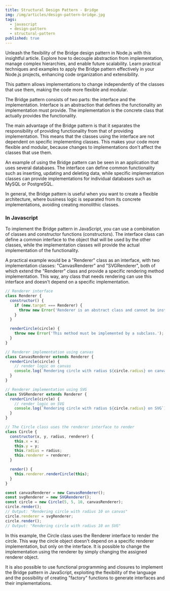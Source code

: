 ```yaml
---
title: Structural Design Pattern - Bridge
img: /img/articles/design-pattern-bridge.jpg
tags:
  - javascript
  - design-pattern
  - structural-pattern
published: true
---
```


Unleash the flexibility of the Bridge design pattern in Node.js with this insightful article. Explore how to decouple abstraction from implementation, manage complex hierarchies, and enable future scalability. Learn practical techniques and examples to apply the Bridge pattern effectively in your Node.js projects, enhancing code organization and extensibility.

<!--more-->

This pattern allows implementations to change independently of the classes that use them, making the code more flexible and modular.

The Bridge pattern consists of two parts: the interface and the implementation. Interface is an abstraction that defines the functionality an implementation must provide. The implementation is the concrete class that actually provides the functionality.

The main advantage of the Bridge pattern is that it separates the responsibility of providing functionality from that of providing implementation. This means that the classes using the interface are not dependent on specific implementing classes. This makes your code more flexible and modular, because changes to implementations don't affect the classes that use them.

An example of using the Bridge pattern can be seen in an application that uses several databases. The interface can define common functionality such as inserting, updating and deleting data, while specific implementation classes can provide implementations for individual databases such as MySQL or PostgreSQL.

In general, the Bridge pattern is useful when you want to create a flexible architecture, where business logic is separated from its concrete implementations, avoiding creating monolithic classes.

### In Javascript

To implement the Bridge pattern in JavaScript, you can use a combination of classes and constructor functions (constructors). The interface class can define a common interface to the object that will be used by the other classes, while the implementation classes will provide the actual implementation of the functionality.

A practical example would be a "Renderer" class as an interface, with two implementation classes: "CanvasRenderer" and "SVGRenderer", both of which extend the "Renderer" class and provide a specific rendering method implementation. This way, any class that needs rendering can use this interface and doesn't depend on a specific implementation.

```javascript
// Renderer interface
class Renderer {
  constructor() {
    if (new.target === Renderer) {
      throw new Error('Renderer is an abstract class and cannot be instantiated.');
    }
  }

  renderCircle(circle) {
    throw new Error('This method must be implemented by a subclass.');
  }
}

// Renderer implementation using canvas
class CanvasRenderer extends Renderer {
  renderCircle(circle) {
    // render logic on canvas
    console.log(`Rendering circle with radius ${circle.radius} on canvas`);
  }
}

// Renderer implementation using SVG
class SVGRenderer extends Renderer {
  renderCircle(circle) {
    // render logic on SVG
    console.log(`Rendering circle with radius ${circle.radius} on SVG`);
  }
}

// The Circle class uses the renderer interface to render
class Circle {
  constructor(x, y, radius, renderer) {
    this.x = x;
    this.y = y;
    this.radius = radius;
    this.renderer = renderer;
  }

  render() {
    this.renderer.renderCircle(this);
  }
}

const canvasRenderer = new CanvasRenderer();
const svgRenderer = new SVGRenderer();
const circle = new Circle(5, 5, 10, canvasRenderer);
circle.render();
// Output: "Rendering circle with radius 10 on canvas"
circle.renderer = svgRenderer;
circle.render();
// Output: "Rendering circle with radius 10 on SVG"
```

In this example, the Circle class uses the Renderer interface to render the circle. This way the circle object doesn't depend on a specific renderer implementation, but only on the interface. It is possible to change the implementation using the renderer by simply changing the assigned renderer object.

It is also possible to use functional programming and closures to implement the Bridge pattern in JavaScript, exploiting the flexibility of the language and the possibility of creating "factory" functions to generate interfaces and their implementations.
